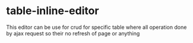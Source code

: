 # table-inline-editor
This editor can be use for crud for specific table where all operation done by ajax request so their no refresh of page or anything
